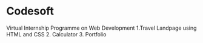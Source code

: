 # Codesoft
Virtual Internship Programme on Web Development 
  1.Travel Landpage using HTML and CSS
  2. Calculator
  3. Portfolio
